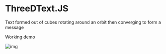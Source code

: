 # ThreeDText.JS
Text formed out of cubes rotating around an orbit then converging to form a message

[Working demo](http://kartoshka.github.io/ThreeDText.JS/)

![img](http://imgur.com/W3hjtnH.png)

